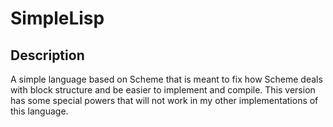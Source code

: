 # SimpleLisp
## Description
A simple language based on Scheme that is meant to fix how Scheme deals with
block structure and be easier to implement and compile. This version has some
special powers that will not work in my other implementations of this language.
